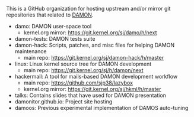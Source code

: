 This is a GitHub organization for hosting upstream and/or mirror git
repositories that related to [DAMON](https://damonitor.github.io).

- damo: DAMON user-space tool
  - kernel.org mirror: https://git.kernel.org/sj/damo/h/next
- damon-tests: DAMON tests suite
- damon-hack: Scripts, patches, and misc files for helping DAMON maintenance
  - main repo: https://git.kernel.org/sj/damon-hack/h/master
- linux: Linux kernel source tree for DAMON development
  - main repo: https://git.kernel.org/sj/h/damon/next
- hackermail: A tool for mails-based DAMON development workflow
  - main repo: https://github.com/sjp38/lazybox
  - kernel.org mirror: https://git.kernel.org/sj/hkml/h/master
- talks: Contains slides that have used for DAMON presentation
- damonitor.github.io: Project site hosting
- damoos: Previous experimental implementation of DAMOS auto-tuning
